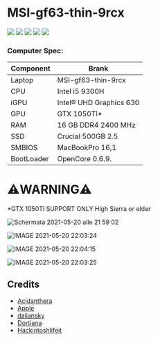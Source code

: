 # MSI-gf63-thin-9rcx


[![](https://img.shields.io/badge/Gitter%20HL%20Community-Chat-informational?style=flat&logo=gitter&logoColor=white&color=ed1965)](https://gitter.im/Hackintosh-Life-IT/community)
[![](https://img.shields.io/badge/Reposity-channeldebug-informational?style=flat&logo=apple&logoColor=white&color=9debeb)](https://github.com/Channel-Debug)
[![](https://img.shields.io/badge/Telegram-HackintoshLifeIT-informational?style=flat&logo=telegram&logoColor=white&color=5fb659)](https://t.me/HackintoshLife_it)
[![](https://img.shields.io/badge/Facebook-HackintoshLifeIT-informational?style=flat&logo=facebook&logoColor=white&color=3a4dc9)](https://www.facebook.com/hackintoshlife/)
[![](https://img.shields.io/badge/Instagram-HackintoshLifeIT-informational?style=flat&logo=instagram&logoColor=white&color=8a178a)](https://www.instagram.com/hackintoshlife.it_official/)

### Computer Spec:
| Component        | Brank                              |
| ---------------- | ---------------------------------- |
| Laptop           | MSI-gf63-thin-9rcx                 | 
| CPU              | Intel i5 9300H                     | 
| iGPU             | Intel® UHD Graphics 630            |
| GPU              | GTX 1050TI*                        |
| RAM              | 16 GB DDR4 2400 MHz                |
| SSD              | Crucial 500GB 2.5                  |
| SMBIOS           | MacBookPro 16,1                    |
| BootLoader       | OpenCore 0.6.9.                    |

# ⚠️WARNING⚠️ 

*GTX 1050TI SUPPORT ONLY High Sierra or elder

![Schermata 2021-05-20 alle 21 59 02](https://user-images.githubusercontent.com/78879120/119042842-ac411700-b9b8-11eb-8fb2-4e4d042edf5c.png)

![IMAGE 2021-05-20 22:03:24](https://user-images.githubusercontent.com/78879120/119041915-7ea79e00-b9b7-11eb-90d8-cd787c356834.jpg)

![IMAGE 2021-05-20 22:04:15](https://user-images.githubusercontent.com/78879120/119041921-8109f800-b9b7-11eb-8b60-8ed206320423.jpg)

![IMAGE 2021-05-20 22:03:25](https://user-images.githubusercontent.com/78879120/119041930-82d3bb80-b9b7-11eb-9090-a8044ba7ea41.jpg)




## Credits

- [Acidanthera](https://github.com/acidanthera)
- [Apple](https://apple.com)
- [daliansky](https://github.com/daliansky)
- [Dortiana](https://github.com/dortania)
- [Hackintoshlifeit](https://github.com/Hackintoshlifeit)
